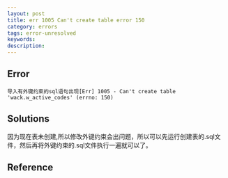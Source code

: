 ```yaml
---
layout: post
title: err 1005 Can't create table error 150
category: errors
tags: error-unresolved
keywords: 
description: 
---
```


## Error

```
导入有外键约束的sql语句出现[Err] 1005 - Can't create table 'wack.w_active_codes' (errno: 150)
```

## Solutions
因为现在表未创建,所以修改外键约束会出问题，所以可以先运行创建表的.sql文件，然后再将外键约束的.sql文件执行一遍就可以了。

## Reference
